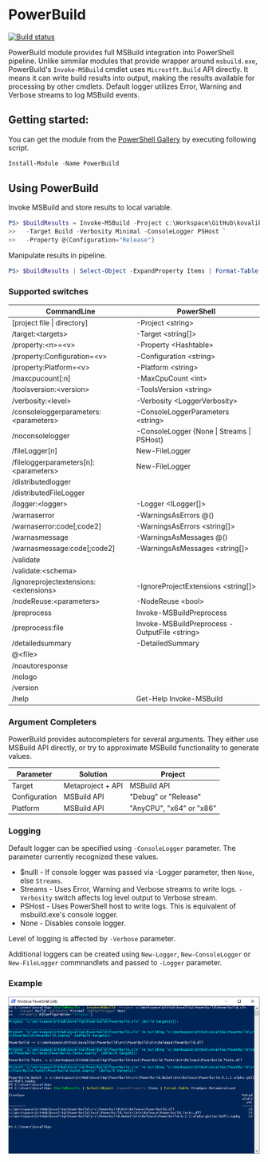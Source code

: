 # PowerBuild

[![Build status](https://ci.appveyor.com/api/projects/status/fc7d02clkwwx46wt/branch/master?svg=true)](https://ci.appveyor.com/project/kovalikp/powerbuild/branch/master)

PowerBuild module provides full MSBuild integration into PowerShell pipeline. Unlike simmilar modules that provide wrapper around `msbuild.exe`, PowerBuild's `Invoke-MSBuild` cmdlet uses `Microstft.Build` API directly. It means it can write build results into output, making the results available for processing by other cmdlets. Default logger utilizes Error, Warning and Verbose streams to log MSBuild events.

## Getting started:

You can get the module from the [PowerShell Gallery](https://www.powershellgallery.com/packages/PowerBuild) by executing following script.

```powershell
Install-Module -Name PowerBuild 
```
## Using PowerBuild

Invoke MSBuild and store results to local variable.

```powershell
PS> $buildResults = Invoke-MSBuild -Project c:\Workspace\GitHub\kovalikp\PowerBuild\PowerBuild.sln `
>>   -Target Build -Verbosity Minimal -ConsoleLogger PSHost `
>>   -Property @{Configuration="Release"}
```
Manipulate results in pipeline.

```powershell
PS> $buildResults | Select-Object -ExpandProperty Items | Format-Table ItemSpec,MetadataCount
```

### Supported switches

| CommandLine								| PowerShell |
|-------------------------------------------|---|
| [project file \| directory]				| -Project \<string\>
| /target:\<targets\>						| -Target \<string[]\>
| /property:\<n\>=\<v\>						| -Property \<Hashtable\>
| /property:Configuration=\<v\>				| -Configuration \<string\>
| /property:Platform=\<v\>					| -Platform \<string\>
| /maxcpucount[:n]							| -MaxCpuCount \<int\>
| /toolsversion:\<version\>					| -ToolsVersion \<string\>
| /verbosity:\<level\>						| -Verbosity \<LoggerVerbosity\>
| /consoleloggerparameters:\<parameters\>	| -ConsoleLoggerParameters \<string\>
| /noconsolelogger							| -ConsoleLogger {None \| Streams \| PSHost}
| /fileLogger[n]							| New-FileLogger
| /fileloggerparameters[n]:\<parameters\>	| New-FileLogger
| /distributedlogger						|
| /distributedFileLogger					|
| /logger:\<logger\>						| -Logger \<ILogger[]\>
| /warnaserror								| -WarningsAsErrors @()
| /warnaserror:code[;code2]					| -WarningsAsErrors \<string[]\>
| /warnasmessage							| -WarningsAsMessages @()
| /warnasmessage:code[;code2]				| -WarningsAsMessages \<string[]\>
| /validate									| 
| /validate:\<schema\>						| 
| /ignoreprojectextensions:\<extensions\>	| -IgnoreProjectExtensions \<string[]\>
| /nodeReuse:\<parameters\>					| -NodeReuse \<bool\> |
| /preprocess								| Invoke-MSBuildPreprocess
| /preprocess:file							| Invoke-MSBuildPreprocess -OutputFile \<string\>
| /detailedsummary							| -DetailedSummary |
| @\<file\>									|
| /noautoresponse							|
| /nologo									|
| /version									|
| /help										| Get-Help Invoke-MSBuild

### Argument Completers

PowerBuild provides autocompleters for several arguments. They either use MSBuild API directly, or try to approximate
MSBuild functionality to generate values.

| Parameter		| Solution			| Project				|
|---------------|-------------------|-----------------------|
| Target		| Metaproject + API	| MSBuild API
| Configuration | MSBuild API		| "Debug" or "Release"
| Platform		| MSBuild API		| "AnyCPU", "x64" or "x86"


### Logging

Default logger can be specified using `-ConsoleLogger` parameter. The parameter currently recognized these values.
 - $nulll - If console logger was passed via -Logger parameter, then `None`, else `Streams`.
 - Streams - Uses Error, Warning and Verbose streams to write logs. `-Verbosity` switch affects log level output to Verbose stream.
 - PSHost - Uses PowerShell host to write logs. This is equivalent of msbuild.exe's console logger.
 - None - Disables console logger.
 
Level of logging is affected by `-Verbose` parameter.

Additional loggers can be created using `New-Logger`, `New-ConsoleLogger` or `New-FileLogger` commnandlets and passed to `-Logger` parameter.

### Example

![Console](doc/Console.png)

